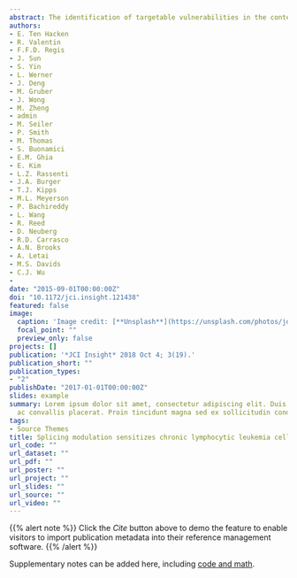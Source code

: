 ```yaml
---
abstract: The identification of targetable vulnerabilities in the context of therapeutic resistance is a key challenge in cancer treatment. We detected pervasive aberrant splicing as a characteristic feature of chronic lymphocytic leukemia (CLL), irrespective of splicing factor mutation status, which was associated with sensitivity to the spliceosome modulator, E7107. Splicing modulation affected CLL survival pathways, including members of the B cell lymphoma-2 (BCL2) family of proteins, remodeling antiapoptotic dependencies of human and murine CLL cells. E7107 treatment decreased myeloid cell leukemia-1 (MCL1) dependence and increased BCL2 dependence, sensitizing primary human CLL cells and venetoclax-resistant CLL-like cells from an Eμ-TCL1-based adoptive transfer murine model to treatment with the BCL2 inhibitor venetoclax. Our data provide preclinical rationale to support the combination of venetoclax with splicing modulators to reprogram apoptotic dependencies in CLL for treating venetoclax-resistant CLL cases.
authors:
- E. Ten Hacken
- R. Valentin
- F.F.D. Regis
- J. Sun
- S. Yin
- L. Werner
- J. Deng
- M. Gruber
- J. Wong
- M. Zheng
- admin
- M. Seiler
- P. Smith
- M. Thomas
- S. Buonamici
- E.M. Ghia
- E. Kim
- L.Z. Rassenti
- J.A. Burger
- T.J. Kipps
- M.L. Meyerson
- P. Bachireddy
- L. Wang
- R. Reed
- D. Neuberg
- R.D. Carrasco
- A.N. Brooks
- A. Letai
- M.S. Davids
- C.J. Wu
- 
date: "2015-09-01T00:00:00Z"
doi: "10.1172/jci.insight.121438"
featured: false
image:
  caption: 'Image credit: [**Unsplash**](https://unsplash.com/photos/jdD8gXaTZsc)'
  focal_point: ""
  preview_only: false
projects: []
publication: '*JCI Insight* 2018 Oct 4; 3(19).'
publication_short: ""
publication_types:
- "2"
publishDate: "2017-01-01T00:00:00Z"
slides: example
summary: Lorem ipsum dolor sit amet, consectetur adipiscing elit. Duis posuere tellus
  ac convallis placerat. Proin tincidunt magna sed ex sollicitudin condimentum.
tags:
- Source Themes
title: Splicing modulation sensitizes chronic lymphocytic leukemia cells to venetoclax by remodeling mitochondrial apoptotic dependencies
url_code: ""
url_dataset: ""
url_pdf: ""
url_poster: ""
url_project: ""
url_slides: ""
url_source: ""
url_video: ""
---
```


{{% alert note %}}
Click the *Cite* button above to demo the feature to enable visitors to import publication metadata into their reference management software.
{{% /alert %}}


Supplementary notes can be added here, including [code and math](https://sourcethemes.com/academic/docs/writing-markdown-latex/).
